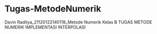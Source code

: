 # Tugas-MetodeNumerik
Davin Raditya_21120122140118_Metode Numerik Kelas B
TUGAS METODE NUMERIK IMPLEMENTASI INTERPOLASI
